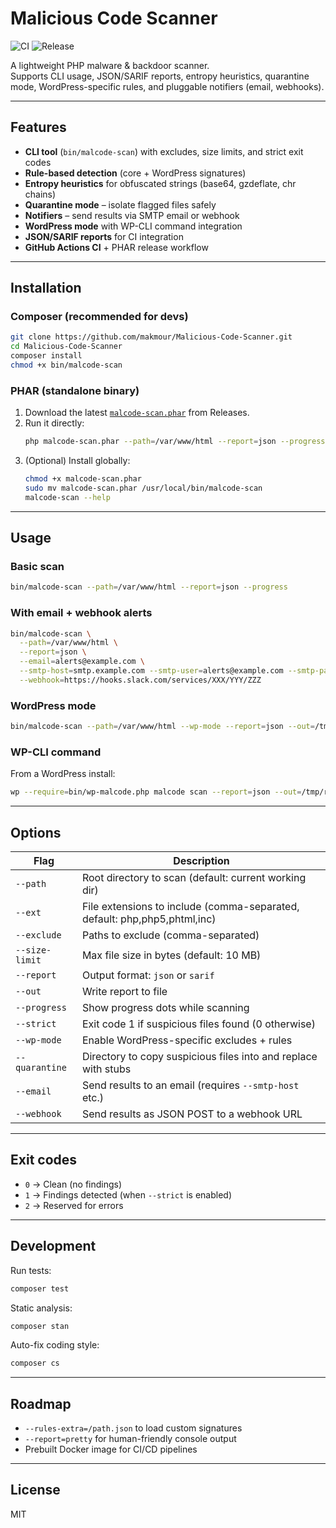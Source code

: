 # Malicious Code Scanner

![CI](https://github.com/makmour/Malicious-Code-Scanner/actions/workflows/ci.yml/badge.svg?branch=main)
![Release](https://github.com/makmour/Malicious-Code-Scanner/actions/workflows/release.yml/badge.svg?branch=main)

A lightweight PHP malware & backdoor scanner.  
Supports CLI usage, JSON/SARIF reports, entropy heuristics, quarantine mode, WordPress-specific rules, and pluggable notifiers (email, webhooks).

---

## Features
- **CLI tool** (`bin/malcode-scan`) with excludes, size limits, and strict exit codes
- **Rule-based detection** (core + WordPress signatures)
- **Entropy heuristics** for obfuscated strings (base64, gzdeflate, chr chains)
- **Quarantine mode** – isolate flagged files safely
- **Notifiers** – send results via SMTP email or webhook
- **WordPress mode** with WP-CLI command integration
- **JSON/SARIF reports** for CI integration
- **GitHub Actions CI** + PHAR release workflow

---

## Installation

### Composer (recommended for devs)
```bash
git clone https://github.com/makmour/Malicious-Code-Scanner.git
cd Malicious-Code-Scanner
composer install
chmod +x bin/malcode-scan
```

### PHAR (standalone binary)
1. Download the latest [`malcode-scan.phar`](https://github.com/makmour/Malicious-Code-Scanner/releases) from Releases.
2. Run it directly:
   ```bash
   php malcode-scan.phar --path=/var/www/html --report=json --progress
   ```
3. (Optional) Install globally:
   ```bash
   chmod +x malcode-scan.phar
   sudo mv malcode-scan.phar /usr/local/bin/malcode-scan
   malcode-scan --help
   ```

---

## Usage

### Basic scan
```bash
bin/malcode-scan --path=/var/www/html --report=json --progress
```

### With email + webhook alerts
```bash
bin/malcode-scan \
  --path=/var/www/html \
  --report=json \
  --email=alerts@example.com \
  --smtp-host=smtp.example.com --smtp-user=alerts@example.com --smtp-pass=secret --smtp-port=587 \
  --webhook=https://hooks.slack.com/services/XXX/YYY/ZZZ
```

### WordPress mode
```bash
bin/malcode-scan --path=/var/www/html --wp-mode --report=json --out=/tmp/report.json --quarantine=/tmp/quarantine
```

### WP-CLI command
From a WordPress install:
```bash
wp --require=bin/wp-malcode.php malcode scan --report=json --out=/tmp/report.json
```

---

## Options

| Flag            | Description |
|-----------------|-------------|
| `--path`        | Root directory to scan (default: current working dir) |
| `--ext`         | File extensions to include (comma-separated, default: php,php5,phtml,inc) |
| `--exclude`     | Paths to exclude (comma-separated) |
| `--size-limit`  | Max file size in bytes (default: 10 MB) |
| `--report`      | Output format: `json` or `sarif` |
| `--out`         | Write report to file |
| `--progress`    | Show progress dots while scanning |
| `--strict`      | Exit code 1 if suspicious files found (0 otherwise) |
| `--wp-mode`     | Enable WordPress-specific excludes + rules |
| `--quarantine`  | Directory to copy suspicious files into and replace with stubs |
| `--email`       | Send results to an email (requires `--smtp-host` etc.) |
| `--webhook`     | Send results as JSON POST to a webhook URL |

---

## Exit codes
- `0` → Clean (no findings)  
- `1` → Findings detected (when `--strict` is enabled)  
- `2` → Reserved for errors

---

## Development
Run tests:
```bash
composer test
```

Static analysis:
```bash
composer stan
```

Auto-fix coding style:
```bash
composer cs
```

---

## Roadmap
- `--rules-extra=/path.json` to load custom signatures
- `--report=pretty` for human-friendly console output
- Prebuilt Docker image for CI/CD pipelines

---

## License
MIT
